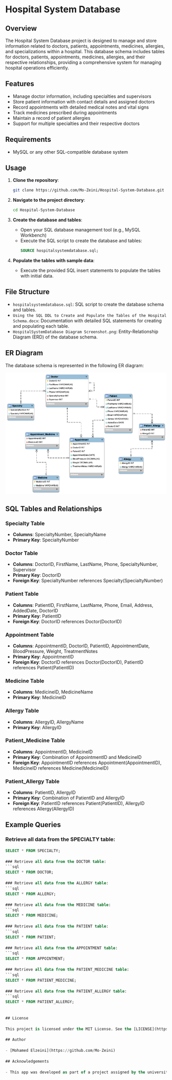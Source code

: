 # Hospital System Database

## Overview

The Hospital System Database project is designed to manage and store information related to doctors, patients, appointments, medicines, allergies, and specializations within a hospital. This database schema includes tables for doctors, patients, appointments, medicines, allergies, and their respective relationships, providing a comprehensive system for managing hospital operations efficiently.

## Features

- Manage doctor information, including specialties and supervisors
- Store patient information with contact details and assigned doctors
- Record appointments with detailed medical notes and vital signs
- Track medicines prescribed during appointments
- Maintain a record of patient allergies
- Support for multiple specialties and their respective doctors

## Requirements

- MySQL or any other SQL-compatible database system

## Usage

1. **Clone the repository**:
    ```bash
    git clone https://github.com/Mo-Zeini/Hospital-System-Database.git
    ```

2. **Navigate to the project directory**:
    ```bash
    cd Hospital-System-Database
    ```

3. **Create the database and tables**:
    - Open your SQL database management tool (e.g., MySQL Workbench)
    - Execute the SQL script to create the database and tables:
      ```sql
      SOURCE hospitalsystemdatabase.sql;
      ```

4. **Populate the tables with sample data**:
    - Execute the provided SQL insert statements to populate the tables with initial data.

## File Structure

- `hospitalsystemdatabase.sql`: SQL script to create the database schema and tables.
- `Using the SQL DDL to Create and Populate the Tables of the Hospital Schema.docx`: Documentation with detailed SQL statements for creating and populating each table.
- `HospitalSystemDatabase Diagram Screenshot.png`: Entity-Relationship Diagram (ERD) of the database schema.

## ER Diagram

The database schema is represented in the following ER diagram:

![Hospital System Database ER Diagram](HospitalSystemDatabase%20Diagram%20Screenshot.png)

## SQL Tables and Relationships

### Specialty Table
- **Columns**: SpecialtyNumber, SpecialtyName
- **Primary Key**: SpecialtyNumber

### Doctor Table
- **Columns**: DoctorID, FirstName, LastName, Phone, SpecialtyNumber, Supervisor
- **Primary Key**: DoctorID
- **Foreign Key**: SpecialtyNumber references Specialty(SpecialtyNumber)

### Patient Table
- **Columns**: PatientID, FirstName, LastName, Phone, Email, Address, AddedDate, DoctorID
- **Primary Key**: PatientID
- **Foreign Key**: DoctorID references Doctor(DoctorID)

### Appointment Table
- **Columns**: AppointmentID, DoctorID, PatientID, AppointmentDate, BloodPressure, Weight, TreatmentNotes
- **Primary Key**: AppointmentID
- **Foreign Key**: DoctorID references Doctor(DoctorID), PatientID references Patient(PatientID)

### Medicine Table
- **Columns**: MedicineID, MedicineName
- **Primary Key**: MedicineID

### Allergy Table
- **Columns**: AllergyID, AllergyName
- **Primary Key**: AllergyID

### Patient_Medicine Table
- **Columns**: AppointmentID, MedicineID
- **Primary Key**: Combination of AppointmentID and MedicineID
- **Foreign Key**: AppointmentID references Appointment(AppointmentID), MedicineID references Medicine(MedicineID)

### Patient_Allergy Table
- **Columns**: PatientID, AllergyID
- **Primary Key**: Combination of PatientID and AllergyID
- **Foreign Key**: PatientID references Patient(PatientID), AllergyID references Allergy(AllergyID)

## Example Queries

### Retrieve all data from the SPECIALTY table:
```sql
SELECT * FROM SPECIALTY;

### Retrieve all data from the DOCTOR table:
```sql
SELECT * FROM DOCTOR;

### Retrieve all data from the ALLERGY table:
```sql
SELECT * FROM ALLERGY;

### Retrieve all data from the MEDICINE table:
```sql
SELECT * FROM MEDICINE;

### Retrieve all data from the PATIENT table:
```sql
SELECT * FROM PATIENT;

### Retrieve all data from the APPOINTMENT table:
```sql
SELECT * FROM APPOINTMENT;

### Retrieve all data from the PATIENT_MEDICINE table:
```sql
SELECT * FROM PATIENT_MEDICINE;

### Retrieve all data from the PATIENT_ALLERGY table:
```sql
SELECT * FROM PATIENT_ALLERGY;


## License

This project is licensed under the MIT License. See the [LICENSE](https://github.com/Mo-Zeini/Habit-Tracking-App/blob/main/LICENSE.txt) file for details.

## Author

- [Mohamed Elzeini](https://github.com/Mo-Zeini)

## Acknowledgements

- This app was developed as part of a project assigned by the university IU International University of Applied Sciences for the Bachelor of Applied Artificial Intelligence program.
